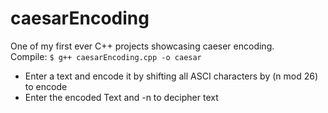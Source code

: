 # caesarEncoding

One of my first ever C++ projects showcasing caeser encoding.<br>
Compile: ```$ g++ caesarEncoding.cpp -o caesar```

- Enter a text and encode it by shifting all ASCI characters by (n mod 26) to encode
- Enter the encoded Text and -n to decipher text
